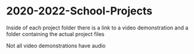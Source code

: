 # 2020-2022-School-Projects

Inside of each project folder there is a link to a video demonstration and a folder containing the actual project files 

Not all video demonstrations have audio
